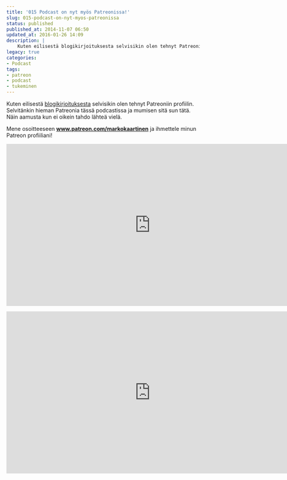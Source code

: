```yaml
---
title: '015 Podcast on nyt myös Patreonissa!'
slug: 015-podcast-on-nyt-myos-patreonissa
status: published
published_at: 2014-11-07 06:50
updated_at: 2016-01-26 14:09
description: |
    Kuten eilisestä blogikirjoituksesta selvisikin olen tehnyt Patreoniin profiilin. Selvitänkin hieman Patreonia tässä podcastissa ja mumisen sitä sun tätä. Näin aamusta kun ei oikein tahdo lähteä vielä. Mene osoitteeseen www.patreon.com/markokaartinen ja ihmettele minun Patreon profiiliani!
legacy: true
categories:
- Podcast
tags:
- patreon
- podcast
- tukeminen
---
```


<p>Kuten eilisestä <a title="Olen Patreonissa!" href="https://markokaartinen.net/olen-patreonissa/">blogikirjoituksesta</a> selvisikin olen tehnyt Patreoniin profiilin. Selvitänkin hieman Patreonia tässä podcastissa ja mumisen sitä sun tätä. Näin aamusta kun ei oikein tahdo lähteä vielä.</p>
<p>Mene osoitteeseen <strong><a href="http://www.patreon.com/markokaartinen" target="_blank">www.patreon.com/markokaartinen</a></strong> ja ihmettele minun Patreon profiiliani!</p>
<p><iframe loading="lazy" title="MarkoKaartinen.net Patreonissa!" width="750" height="422" src="https://www.youtube.com/embed/VHsuXhrBqa4?feature=oembed" frameborder="0" allow="accelerometer; autoplay; clipboard-write; encrypted-media; gyroscope; picture-in-picture" allowfullscreen></iframe></p>
<p><iframe loading="lazy" title="What is Patreon" width="750" height="422" src="https://www.youtube.com/embed/wH-IDF809fQ?feature=oembed" frameborder="0" allow="accelerometer; autoplay; clipboard-write; encrypted-media; gyroscope; picture-in-picture" allowfullscreen></iframe></p>